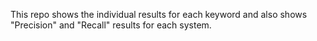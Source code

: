 This repo shows the individual results for each keyword and also shows "Precision" and "Recall" results for each system.
